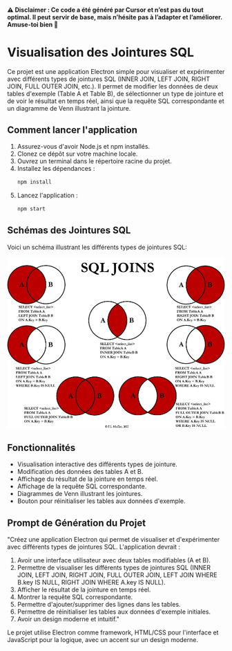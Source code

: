 #### ⚠️ Disclaimer : Ce code a été généré par Cursor et n’est pas du tout optimal. Il peut servir de base, mais n’hésite pas à l’adapter et l’améliorer. Amuse-toi bien 🙂

# Visualisation des Jointures SQL

Ce projet est une application Electron simple pour visualiser et expérimenter avec différents types de jointures SQL (INNER JOIN, LEFT JOIN, RIGHT JOIN, FULL OUTER JOIN, etc.). Il permet de modifier les données de deux tables d'exemple (Table A et Table B), de sélectionner un type de jointure et de voir le résultat en temps réel, ainsi que la requête SQL correspondante et un diagramme de Venn illustrant la jointure.

## Comment lancer l'application

1. Assurez-vous d'avoir Node.js et npm installés.
2. Clonez ce dépôt sur votre machine locale.
3. Ouvrez un terminal dans le répertoire racine du projet.
4. Installez les dépendances :
   ```bash
   npm install
   ```
5. Lancez l'application :
   ```bash
   npm start
   ```

## Schémas des Jointures SQL

Voici un schéma illustrant les différents types de jointures SQL:

<!-- REMPLACEZ LE CHEMIN CI-DESSOUS PAR LE CHEMIN RÉEL DE VOTRE IMAGE DANS LE DÉPÔT OU UNE URL PUBLIQUE -->
![Schémas des Jointures SQL](images/sql_joins.jpg)

## Fonctionnalités

* Visualisation interactive des différents types de jointure.
* Modification des données des tables A et B.
* Affichage du résultat de la jointure en temps réel.
* Affichage de la requête SQL correspondante.
* Diagrammes de Venn illustrant les jointures.
* Bouton pour réinitialiser les tables aux données d'exemple.

## Prompt de Génération du Projet

"Créez une application Electron qui permet de visualiser et d'expérimenter avec différents types de jointures SQL. L'application devrait :
1. Avoir une interface utilisateur avec deux tables modifiables (A et B).
2. Permettre de visualiser les différents types de jointures SQL (INNER JOIN, LEFT JOIN, RIGHT JOIN, FULL OUTER JOIN, LEFT JOIN WHERE B.key IS NULL, RIGHT JOIN WHERE A.key IS NULL).
3. Afficher le résultat de la jointure en temps réel.
4. Montrer la requête SQL correspondante.
5. Permettre d'ajouter/supprimer des lignes dans les tables.
6. Permettre de réinitialiser les tables aux données d'exemple initiales.
7. Avoir un design moderne et intuitif."

Le projet utilise Electron comme framework, HTML/CSS pour l'interface et JavaScript pour la logique, avec un accent sur un design moderne. 

